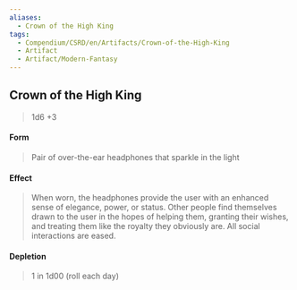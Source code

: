 ```yaml
---
aliases:
  - Crown of the High King
tags:
  - Compendium/CSRD/en/Artifacts/Crown-of-the-High-King
  - Artifact
  - Artifact/Modern-Fantasy
---
```

  
    
## Crown of the High King  
>1d6 +3  
#### Form  
> Pair of over-the-ear headphones that sparkle in the light   
  
#### Effect  
> When worn, the headphones provide the user with an enhanced sense of elegance, power, or status. Other people find themselves drawn to the user in the hopes of helping them, granting their wishes, and treating them like the royalty they obviously are. All social interactions are eased.   
#### Depletion   
>1 in 1d00 (roll each day)  
  
  
